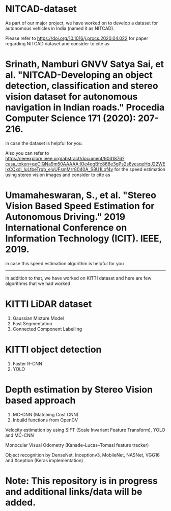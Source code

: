 # NITCAD-dataset

As part of our major project, we have worked on to develop a dataset for autonomous vehicles in India (named it as NITCAD). 

Please refer to https://doi.org/10.1016/j.procs.2020.04.022 for paper regarding NITCAD dataset and consider to cite as

# Srinath, Namburi GNVV Satya Sai, et al. "NITCAD-Developing an object detection, classification and stereo vision dataset for autonomous navigation in Indian roads." Procedia Computer Science 171 (2020): 207-216.

in case the dataset is helpful for you.

Also you can refer to https://ieeexplore.ieee.org/abstract/document/9031876?casa_token=qeCiQNa9m50AAAAA:lOe4ogBfc866e3gPs2s6yesqeHqJ22WElxCQxdl_luLtbeTrgb_eluUFsmMrr8040A_S8U1Lof4y for the speed estimation using stereo vision images and consider to cite as

# Umamaheswaran, S., et al. "Stereo Vision Based Speed Estimation for Autonomous Driving." 2019 International Conference on Information Technology (ICIT). IEEE, 2019.

in case this speed estimation algorithm is helpful for you

---------------------------------------------------------------------------------------------

In addition to that, we have worked on KITTI dataset and here are few algorithms that we had worked

# KITTI LiDAR dataset
1. Gaussian Mixture Model
2. Fast Segmentation
3. Connected Component Labelling

# KITTI object detection 
1. Faster R-CNN
2. YOLO

# Depth estimation by Stereo Vision based approach
1. MC-CNN (Matching Cost CNN)
2. Inbuild functions from OpenCV

Velocity estimation by using SIFT (Scale Invariant Feature Transform), YOLO and MC-CNN

Monocular Visual Odometry (Kanade–Lucas–Tomasi feature tracker)

Object recognition by DenseNet, Inceptionv3, MobileNet, NASNet, VGG16 and Xception (Keras implementation)

# Note: This repository is in progress and additional links/data will be added.

